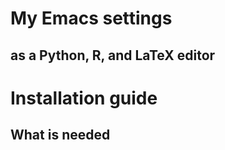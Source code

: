 My Emacs settings
==============
as a Python, R, and LaTeX editor
--------------

# Installation guide

## What is needed
